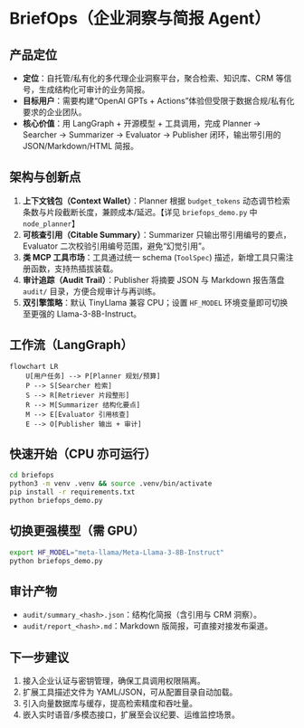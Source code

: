 # BriefOps（企业洞察与简报 Agent）

## 产品定位
- **定位**：自托管/私有化的多代理企业洞察平台，聚合检索、知识库、CRM 等信号，生成结构化可审计的业务简报。
- **目标用户**：需要构建“OpenAI GPTs + Actions”体验但受限于数据合规/私有化要求的企业团队。
- **核心价值**：用 LangGraph + 开源模型 + 工具调用，完成 Planner → Searcher → Summarizer → Evaluator → Publisher 闭环，输出带引用的 JSON/Markdown/HTML 简报。

## 架构与创新点
1. **上下文钱包（Context Wallet）**：Planner 根据 `budget_tokens` 动态调节检索条数与片段截断长度，兼顾成本/延迟。【详见 `briefops_demo.py` 中 `node_planner`】
2. **可核查引用（Citable Summary）**：Summarizer 只输出带引用编号的要点，Evaluator 二次校验引用编号范围，避免“幻觉引用”。
3. **类 MCP 工具市场**：工具通过统一 schema (`ToolSpec`) 描述，新增工具只需注册函数，支持热插拔装载。
4. **审计追踪（Audit Trail）**：Publisher 将摘要 JSON 与 Markdown 报告落盘 `audit/` 目录，方便合规审计与再训练。
5. **双引擎策略**：默认 TinyLlama 兼容 CPU；设置 `HF_MODEL` 环境变量即可切换至更强的 Llama-3-8B-Instruct。

## 工作流（LangGraph）
```mermaid
flowchart LR
    U[用户任务] --> P[Planner 规划/预算]
    P --> S[Searcher 检索]
    S --> R[Retriever 片段整形]
    R --> M[Summarizer 结构化要点]
    M --> E[Evaluator 引用核查]
    E --> O[Publisher 输出 + 审计]
```

## 快速开始（CPU 亦可运行）
```bash
cd briefops
python3 -m venv .venv && source .venv/bin/activate
pip install -r requirements.txt
python briefops_demo.py
```

## 切换更强模型（需 GPU）
```bash
export HF_MODEL="meta-llama/Meta-Llama-3-8B-Instruct"
python briefops_demo.py
```

## 审计产物
- `audit/summary_<hash>.json`：结构化简报（含引用与 CRM 洞察）。
- `audit/report_<hash>.md`：Markdown 版简报，可直接对接发布渠道。

## 下一步建议
1. 接入企业认证与密钥管理，确保工具调用权限隔离。
2. 扩展工具描述文件为 YAML/JSON，可从配置目录自动加载。
3. 引入向量数据库与缓存，提高检索精度和吞吐量。
4. 嵌入实时语音/多模态接口，扩展至会议纪要、运维监控场景。
